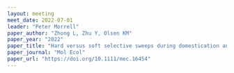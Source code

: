 ```yaml
---
layout: meeting
meet_date: 2022-07-01
leader: "Peter Morrell"
paper_author: "Zhong L, Zhu Y, Olsen KM"
paper_year: "2022"
paper_title: "Hard versus soft selective sweeps during domestication and improvement in soybean"
paper_journal: "Mol Ecol"
paper_url: "https://doi.org/10.1111/mec.16454"
---
```

